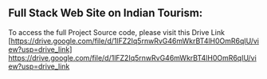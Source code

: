 ## Full Stack Web Site on Indian Tourism: 

To access the full Project Source code, please visit this Drive Link 
[https://drive.google.com/file/d/1lFZ2Iq5rnwRvG46mWkrBT4lH0OmR6qIU/view?usp=drive_link] https://drive.google.com/file/d/1lFZ2Iq5rnwRvG46mWkrBT4lH0OmR6qIU/view?usp=drive_link
